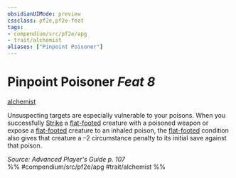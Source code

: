 ```yaml
---
obsidianUIMode: preview
cssclass: pf2e,pf2e-feat
tags:
- compendium/src/pf2e/apg
- trait/alchemist
aliases: ["Pinpoint Poisoner"]
---
```

# Pinpoint Poisoner  *Feat 8*  
[alchemist](rules/traits/alchemist.md)  


Unsuspecting targets are especially vulnerable to your poisons. When you successfully [Strike](rules/actions/strike.md) a [flat-footed](rules/conditions.md#Flat-footed) creature with a poisoned weapon or expose a [flat-footed](rules/conditions.md#Flat-footed) creature to an inhaled poison, the [flat-footed](rules/conditions.md#Flat-footed) condition also gives that creature a –2 circumstance penalty to its initial save against that poison.

*Source: Advanced Player's Guide p. 107*  
%% #compendium/src/pf2e/apg #trait/alchemist %%